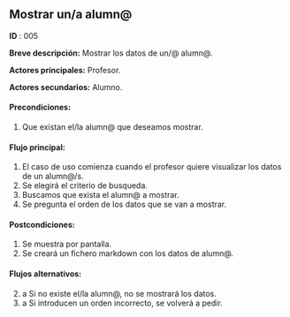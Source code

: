 ## Mostrar un/a alumn@

**ID** : 005

**Breve descripción:** Mostrar los datos de un/@ alumn@.

**Actores principales:** Profesor.

**Actores secundarios:** Alumno.

#### Precondiciones:
1. Que existan el/la alumn@ que deseamos mostrar.

#### Flujo principal:
1. El caso de uso comienza cuando el profesor quiere visualizar los datos de un alumn@/s.
2. Se elegirá el criterio de busqueda.
3. Buscamos que exista el alumn@ a mostrar.
4. Se pregunta el orden de los datos que se van a mostrar. 

#### Postcondiciones:
1. Se muestra por pantalla.
2. Se creará un fichero markdown con los datos de alumn@.

#### Flujos alternativos:
2. a Si no existe el/la alumn@, no se mostrará los datos.
3. a Si introducen un orden incorrecto, se volverá a pedir.
 


 
